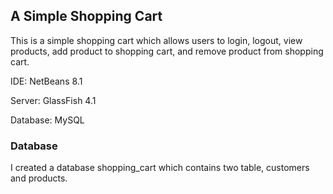 ## A Simple Shopping Cart

This is a simple shopping cart which allows users to login, logout, view products, add product to shopping cart, and remove product from shopping cart.

IDE: NetBeans 8.1

Server: GlassFish 4.1

Database: MySQL

### Database

I created a database shopping_cart which contains two table, customers and products.
